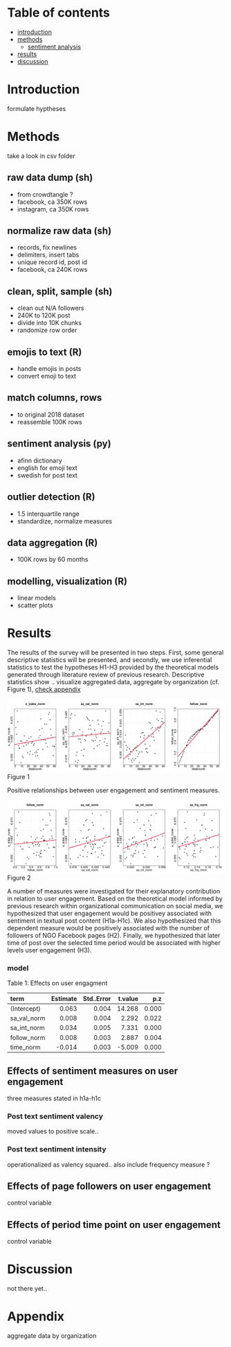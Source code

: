 # Table of contents
- [introduction](#introduction)
- [methods](#methods)
  - [sentiment analysis](##sentiment-analysis)
- [results](#results)
- [discussion](#discussion)

# Introduction
formulate hyptheses

# Methods
take a look in csv folder

## raw data dump (sh)
- from crowdtangle ?
- facebook, ca 350K rows
- instagram, ca 350K rows

## normalize raw data (sh) 
- records, fix newlines
- delimiters, insert tabs
- unique record id, post id
- facebook, ca 240K rows

## clean, split, sample (sh)
- clean out N/A followers
- 240K to 120K post
- divide into 10K chunks
- randomize row order

## emojis to text (R)
- handle emojis in posts
- convert emoji to text

## match columns, rows
- to original 2018 dataset
- reassemble 100K rows

## sentiment analysis (py)
- afinn dictionary
- english for emoji text
- swedish for post text

## outlier detection (R)
- 1.5 interquartile range
- standardize, normalize measures

## data aggregation (R)
- 100K rows by 60 months

## modelling, visualization (R)
- linear models
- scatter plots

# Results
The results of the survey will be presented in two steps. First, some general descriptive statistics will be presented, and secondly, we use inferential statistics to test the hypotheses H1-H3 provided by the theoretical models generated through literature review of previous research. Descriptive statistics show .. visualize aggregated data, aggregate by organization (cf. Figure 1), [check appendix](#appendix)

![test figure](../fig/ei-sa-time-02.png)
Figure 1

Positive relationships between user engagement and sentiment measures.

![test figure](../fig/ei-sa-norm-02.png)
Figure 2

A number of measures were investigated for their explanatory contribution in relation to user engagement. Based on the theoretical model informed by previous research within organizational communication on social media, we hypothesized that user engagement would be positivey associated with sentiment in textual post content (H1a-H1c). We also hypothesized that this dependent measure would be positively associated with the number of followers of NGO Facebook pages (H2). Finally, we hypothesized that later time of post over the selected time period would be associated with higher levels user engagement (H3).


### model
Table 1: Effects on user engagment

|term        | Estimate| Std..Error| t.value|   p.z|
|:-----------|--------:|----------:|-------:|-----:|
|(Intercept) |    0.063|      0.004|  14.268| 0.000|
|sa_val_norm |    0.008|      0.004|   2.292| 0.022|
|sa_int_norm |    0.034|      0.005|   7.331| 0.000|
|follow_norm |    0.008|      0.003|   2.887| 0.004|
|time_norm   |   -0.014|      0.003|  -5.009| 0.000|


## Effects of sentiment measures on user engagement
three measures stated in h1a-h1c

### Post text sentiment valency
moved values to positive scale.. 

### Post text sentiment intensity
operationalized as valency squared.. also include frequency measure ?

## Effects of page followers on user engagement
control variable 

## Effects of period time point on user engagement 
control variable 

# Discussion
not there yet..

# Appendix
aggregate data by organization
